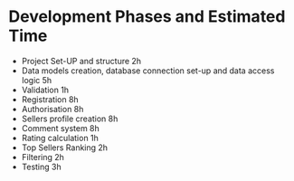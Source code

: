 # Development Phases and Estimated Time 
* Project Set-UP and structure 2h
* Data models creation, database connection set-up and data access logic 5h
* Validation 1h
* Registration 8h
* Authorisation 8h
* Sellers profile creation 8h
* Comment system 8h
* Rating calculation 1h
* Top Sellers Ranking 2h
* Filtering 2h
* Testing 3h